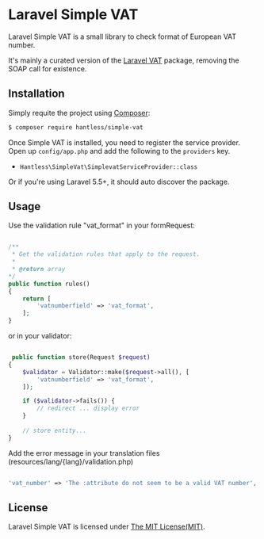 Laravel Simple VAT
========================

Laravel Simple VAT is a small library to check format of European VAT number.

It's mainly a curated version of the [Laravel VAT](https://packalyst.com/packages/package/dannyvankooten/laravel-vat) package,
removing the SOAP call for existence.

## Installation

Simply requite the project using [Composer](https://getcomposer.org):

```bash
$ composer require hantless/simple-vat
```

Once Simple VAT is installed, you need to register the service provider. Open up `config/app.php` and add the following to
the `providers` key.

* `Hantless\SimpleVat\SimplevatServiceProvider::class`

Or if you're using Laravel 5.5+, it should auto discover the package.

## Usage

Use the validation rule "vat_format" in your formRequest:

```php

/**
 * Get the validation rules that apply to the request.
 *
 * @return array
*/
public function rules()
{
    return [
        'vatnumberfield' => 'vat_format',
    ];
}

```

or in your validator:

```php

 public function store(Request $request)
{
    $validator = Validator::make($request->all(), [
        'vatnumberfield' => 'vat_format',
    ]);

    if ($validator->fails()) {
        // redirect ... display error
    }
    
    // store entity...
}

```

Add the error message in your translation files (resources/lang/{lang}/validation.php)

```php

'vat_number' => 'The :attribute do not seem to be a valid VAT number',

```

## License

Laravel Simple VAT is licensed under [The MIT License(MIT)](LICENSE).